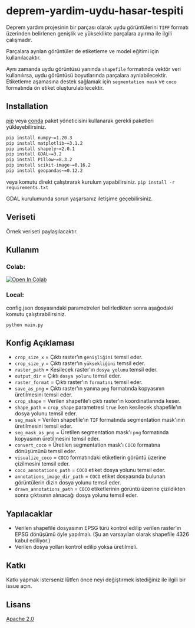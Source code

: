 # deprem-yardim-uydu-hasar-tespiti

Deprem yardım projesinin bir parçası olarak uydu görüntülerini `TIFF` formatı üzerinden belirlenen genişlik ve
yükseklikte parçalara ayırma ile ilgili çalışmadır.

Parçalara ayrılan görüntüler de etiketleme ve model eğitimi için kullanılacaktır.

Aynı zamanda uydu görüntüsü yanında `shapefile` formatında vektör veri kullanılırsa, uydu görüntüsü boyutlarında
parçalara ayrılabilecektir. Etiketleme aşamasına destek sağlamak için `segmentation mask` ve `coco` formatında ön etiket
oluşturulabilecektir.

## Installation

[pip](https://pip.pypa.io/en/stable/) veya [conda](https://docs.conda.io/en/latest/) paket yöneticisini kullanarak
gerekli paketleri yükleyebilirsiniz.

```bash
pip install numpy~=1.20.3
pip install matplotlib~=3.1.2
pip install shapely~=2.0.1
pip install GDAL~=3.2
pip install Pillow~=8.3.2
pip install scikit-image~=0.16.2
pip install geopandas~=0.12.2
```

veya komutu direkt çalıştırarak kurulum yapabilirsiniz. `pip install -r requirements.txt`

GDAL kurulumunda sorun yaşarsanız iletişime geçebilirsiniz.

## Veriseti

Örnek veriseti paylaşılacaktır.

## Kullanım

### Colab:

[![Open In Colab](https://colab.research.google.com/assets/colab-badge.svg)](https://colab.research.google.com/github/resulemreaygan/deprem-yardim-uydu-hasar-tespiti)

### Local:

config.json dosyasındaki parametreleri belirledikten sonra aşağodaki komutu çalıştırabilirsiniz.

`python main.py`

## Konfig Açıklaması

- `crop_size_x` = Çıktı raster'ın `genişliğini` temsil eder.
- `crop_size_y` = Çıktı raster'ın `yüksekliğini` temsil eder.
- `raster_path` = Kesilecek raster'ın `dosya yolunu` temsil eder.
- `output_dir` = Çıktı `dosya yolunu` temsil eder.
- `raster_format` = Çıktı raster'ın `formatını` temsil eder.
- `save_as_png` = Çıktı raster'ın yanına `png` formatında kopyasının üretilmesini temsil eder.
- `crop_shape` = Verilen shapefile'ı çıktı raster'ın koordinatlarında keser.
- `shape_path` = `crop_shape` parametresi `true` iken kesilecek shapefile'ın dosya yolunu temsil eder.
- `seg_mask` = Verilen shapefile'ın `TIF` formatında segmentation mask'ının üretilmesini temsil eder.
- `seg_mask_as_png` = Üretilen segmentation mask'ı `png` formatında kopyasının üretilmesini temsil eder.
- `convert_coco` = Üretilen segmentation mask'ı `COCO` formatına dönüşümünü temsil eder.
- `visualize_coco` = `COCO` formatındaki etiketlerin görüntü üzerine çizilmesini temsil eder.
- `coco_annotations_path` = `COCO` etiket dosya yolunu temsil eder.
- `annotations_image_dir_path` = `COCO` etiket dosyasında bulunan görüntülerin dizin dosya yolunu temsil eder.
- `drawn_annotations_path` = `COCO` etiketlerinin görüntü üzerine çizildikten sonra çıktısının alınacağı dosya yolunu
  temsil eder.

## Yapılacaklar

- Verilen shapefile dosyasının EPSG türü kontrol edilip verilen raster'ın EPSG dönüşümü öyle yapılmalı. (Şu an
  varsayılan olarak shapefile 4326 kabul ediliyor.)
- Verilen dosya yolları kontrol edilip yoksa üretilmeli.

## Katkı

Katkı yapmak isterseniz lütfen önce neyi değiştirmek istediğiniz ile ilgili bir issue açın.

## Lisans

[Apache 2.0](http://www.apache.org/licenses/)
